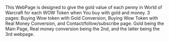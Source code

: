 This WebPage is designed to give the gold value of each penny in World of Warcraft for each WOW Token when You buy with gold and money.
3 pages: Buying Wow token with Gold Conversion, Buying Wow Token with Real Money Conversion, and Contact/follow/subscribe page.
Gold being the Main Page, Real money conversion being the 2nd, and the latter being the 3rd webpage.
